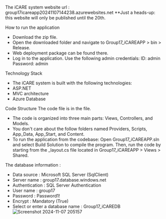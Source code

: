 The iCARE system website url 
: group17icareapp20241107144238.azurewebsites.net
**Just a heads-up: this website will only be published until the 20th.

How to run the application
- Download the zip file.
- Open the downloaded folder and navigate to Group17_iCAREAPP > bin > Release.
- Web deployment package can be found there.
- Log in to the application. Use the following admin credentials:
ID: admin
Password: admin

Technology Stack
- The iCARE system is built with the following technologies:
- ASP.NET
- MVC architecture
- Azure Database 

Code Structure
The code file is in the file.
- The code is organized into three main parts: Views, Controllers, and Models.
- You don't care about the follow folders named Providers, Scripts, App_Data, App_Start, and Content. 
- To run the application from the codebase:
Open Group17_iCAREAPP.sln and select Build Solution to compile the program. Then, run the code by starting from the _layout.cs file located in Group17_iCAREAPP > Views > Shared.

The database information :
- Data source : Microsoft SQL Server (SqlClient)
- Server name : group17.database.windows.net
- Authentication : SQL Server Authentication
- User name : group17
- Password : Password1!
- Encrypt : Mandatory (True)
- Select or enter a database name : Group17_iCAREDB
![Screenshot 2024-11-07 205157](https://github.com/user-attachments/assets/21c011d4-5c1d-4193-9514-b1bdc7c32651)

